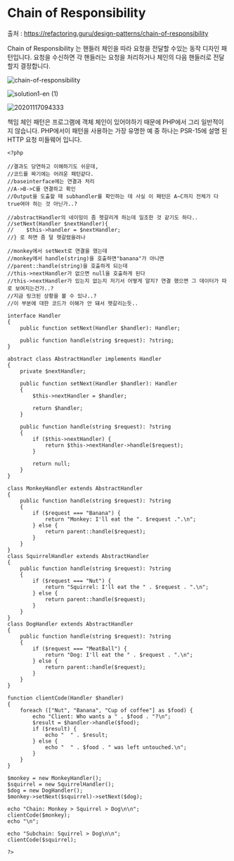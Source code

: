 # Chain of Responsibility

출처 : https://refactoring.guru/design-patterns/chain-of-responsibility

Chain of Responsibility 는 핸들러 체인을 따라 요청을 전달할 수있는 동작 디자인 패턴입니다. 요청을 수신하면 각 핸들러는 요청을 처리하거나 체인의 다음 핸들러로 전달할지 결정합니다.

![chain-of-responsibility](https://user-images.githubusercontent.com/6989005/99325161-12899780-28b9-11eb-996a-3e8fe1399191.png)


![solution1-en (1)](https://user-images.githubusercontent.com/6989005/99325299-61cfc800-28b9-11eb-8c37-c80d1072e037.png)

![20201117094333](https://user-images.githubusercontent.com/6989005/99325296-609e9b00-28b9-11eb-846d-100d55f73678.png)

책임 체인 패턴은 프로그램에 객체 체인이 있어야하기 때문에 PHP에서 그리 일반적이지 않습니다.
PHP에서이 패턴을 사용하는 가장 유명한 예 중 하나는 PSR-15에 설명 된 HTTP 요청 미들웨어 입니다.

```
<?php

//결과도 당연하고 이해하기도 쉬운데,
//코드를 짜기에는 어려운 패턴같다.
//baseinterface에는 연결과 처리
//A->B->C를 연결하고 확인
//Output을 도출할 때 subhandler를 확인하는 데 사실 이 패턴은 A~C까지 전체가 다 true여야 하는 것 아닌가..?

//abstractHandler의 네이밍이 좀 헷갈리게 하는데 일조한 것 같기도 하다..
//setNext(Handler $nextHandler){
//    $this->handler = $nextHandler;
//} 로 하면 좀 덜 헷갈렸을려나

//monkey에서 setNext로 연결을 했는데
//monkey에서 handle(string)을 호출하면"banana"가 아니면
//parent::handle(string)을 호출하게 되는데
//this->nextHandler가 없으면 null을 호출하게 된다
//this->nextHandler가 있는지 없는지 저기서 어떻게 알지? 연결 했으면 그 데이터가 따로 보여지는건가..?
//지금 링크된 상황을 볼 수 있나..?
//이 부분에 대한 코드가 이해가 안 돼서 헷갈리는듯..

interface Handler
{
    public function setNext(Handler $handler): Handler;

    public function handle(string $request): ?string;
}

abstract class AbstractHandler implements Handler
{
    private $nextHandler;

    public function setNext(Handler $handler): Handler
    {
        $this->nextHandler = $handler;

        return $handler;
    }

    public function handle(string $request): ?string
    {
        if ($this->nextHandler) {
            return $this->nextHandler->handle($request);
        }

        return null;
    }
}

class MonkeyHandler extends AbstractHandler
{
    public function handle(string $request): ?string
    {
        if ($request === "Banana") {
            return "Monkey: I'll eat the ". $request .".\n";
        } else {
            return parent::handle($request);
        }
    }
}
class SquirrelHandler extends AbstractHandler
{
    public function handle(string $request): ?string
    {
        if ($request === "Nut") {
            return "Squirrel: I'll eat the " . $request . ".\n";
        } else {
            return parent::handle($request);
        }
    }
}
class DogHandler extends AbstractHandler
{
    public function handle(string $request): ?string
    {
        if ($request === "MeatBall") {
            return "Dog: I'll eat the " . $request . ".\n";
        } else {
            return parent::handle($request);
        }
    }
}

function clientCode(Handler $handler)
{
    foreach (["Nut", "Banana", "Cup of coffee"] as $food) {
        echo "Client: Who wants a " . $food . "?\n";
        $result = $handler->handle($food);
        if ($result) {
            echo "  " . $result;
        } else {
            echo "  " . $food . " was left untouched.\n";
        }
    }
}

$monkey = new MonkeyHandler();
$squirrel = new SquirrelHandler();
$dog = new DogHandler();
$monkey->setNext($squirrel)->setNext($dog);

echo "Chain: Monkey > Squirrel > Dog\n\n";
clientCode($monkey);
echo "\n";

echo "Subchain: Squirrel > Dog\n\n";
clientCode($squirrel);

?>
```